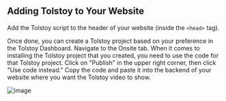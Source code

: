 ## Adding Tolstoy to Your Website

Add the Tolstoy script to the header of your website (inside the `<head>` tag).

Once done, you can create a Tolstoy project based on your preference in the Tolstoy Dashboard. Navigate to the Onsite tab. When it comes to installing the Tolstoy project that you created, you need to use the code for that Tolstoy project. Click on "Publish" in the upper right corner, then click "Use code instead." Copy the code and paste it into the backend of your website where you want the Tolstoy video to show.

![image](https://github.com/user-attachments/assets/c51a2e7f-54fa-45f3-84e9-ee340a78ad3a)